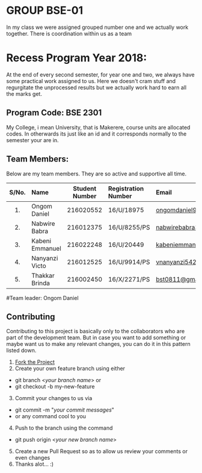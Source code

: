 # GROUP BSE-01
In my class we were assigned grouped number one and we actually work together.
There is coordination within us as a team

# Recess Program Year 2018:
At the end of every second semester, for year one and two, we always have some practical 
work assigned to us.
Here we doesn't cram stuff and regurgitate the unprocessed results but we actually 
work hard to earn all the marks get.

## Program Code: BSE 2301
My College, i mean University, that is Makerere, course units are allocated codes.
In otherwards its just like an id and it corresponds normally to the semester your are in.

## Team Members:
Below are my team members. They are so active and supportive all time.
  
|  S/No.  |       Name        |  Student Number  |  Registration Number  |        Email               |
|:-------:| :---------------- |   :----------:   |   :----------------   |  :---------------          |
|   1.    |  Ongom Daniel     |    216020552     |     16/U/18975        |  ongomdaniel9@gmail.com    |
|   2.    |  Nabwire Babra    |    216012375     |     16/U/8255/PS      |  nabwirebabra3@gmail.com   |
|   3.    |  Kabeni Emmanuel  |    216022248     |     16/U/20449        |  kabeniemmanuel@gmail.com  |
|   4.    |  Nanyanzi Victo   |    216012525     |     16/U/9914/PS      |  vnanyanzi542@gmail.com    |
|   5.    |  Thakkar Brinda   |    216002450     |     16/X/2271/PS      |  bst0811@gmail.com         |
#Team leader: Ongom Daniel
## Contributing

Contributing to this project is basically only to the collaborators who are part of the development team.
But in case you want to add something or maybe want us to make any relevant changes, you can do it in this 
pattern listed down.

1. [Fork the Project](https://github.com/Domodan/BSE2301-Recess-2018-Group-BSE-01 "BSE Repository's Master Branch")
2. Create your own feature branch using either
* git branch <*your branch name*> or
* git checkout -b my-new-feature
3. Commit your changes to us via
* git commit -m "*your commit messages*"
* or any command cool to you
4. Push to the branch using the command
* git push origin <*your new branch name*>
5. Create a new Pull Request so as to allow us review your comments or even changes
6. Thanks alot... :)
